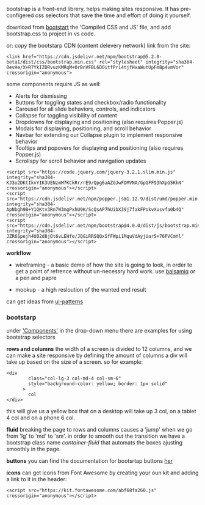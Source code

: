 bootstrap is a front-end librery, helps making sites responsive. It has pre-configered css selectors that save the time and effort of doing it yourself.

download from [bootstart](https://getbootstrap.com/docs/5.2/getting-started/download/) the 'Compiled CSS and JS' file, and add bootstrap.css to project in vs code.

or:
copy the bootstarp CDN (content delevery network) link from the site:

```
<link href="https://cdn.jsdelivr.net/npm/bootstrap@5.2.0-beta1/dist/css/bootstrap.min.css" rel="stylesheet" integrity="sha384-0evHe/X+R7YkIZDRvuzKMRqM+OrBnVFBL6DOitfPri4tjfHxaWutUpFmBp4vmVor" crossorigin="anonymous">
```

some components require JS as well:

- Alerts for dismissing
- Buttons for toggling states and checkbox/radio functionality
- Carousel for all slide behaviors, controls, and indicators
- Collapse for toggling visibility of content
- Dropdowns for displaying and positioning (also requires Popper.js)
- Modals for displaying, positioning, and scroll behavior
- Navbar for extending our Collapse plugin to implement responsive behavior
- Tooltips and popovers for displaying and positioning (also requires Popper.js)
- Scrollspy for scroll behavior and navigation updates

```
<script src="https://code.jquery.com/jquery-3.2.1.slim.min.js" integrity="sha384-KJ3o2DKtIkvYIK3UENzmM7KCkRr/rE9/Qpg6aAZGJwFDMVNA/GpGFF93hXpG5KkN" crossorigin="anonymous"></script>
<script src="https://cdn.jsdelivr.net/npm/popper.js@1.12.9/dist/umd/popper.min.js" integrity="sha384-ApNbgh9B+Y1QKtv3Rn7W3mgPxhU9K/ScQsAP7hUibX39j7fakFPskvXusvfa0b4Q" crossorigin="anonymous"></script>
<script src="https://cdn.jsdelivr.net/npm/bootstrap@4.0.0/dist/js/bootstrap.min.js" integrity="sha384-JZR6Spejh4U02d8jOt6vLEHfe/JQGiRRSQQxSfFWpi1MquVdAyjUar5+76PVCmYl" crossorigin="anonymous"></script>
```

**workflow**

- wireframing - a basic demo of how the site is going to look, in order to get a point of refrence without un-necessry hard work.
  use [balsamiq](https://balsamiq.com/wireframes/?gclid=Cj0KCQjw1tGUBhDXARIsAIJx01nwJ4wd6i65FBgXB5w2i8wtMXOZTcBRwg-DH6DeaTBTxlkwMBpJ__IaAn_4EALw_wcB) or a pen and papre

- mookup - a high resloution of the wanted end result

can get ideas from [ui-patterns](https://ui-patterns.com/)

### bootstarp

under ['Components'](https://getbootstrap.com/docs/4.0/components/alerts/) in the drop-down menu there are examples for using bootstrap selectors

**rows and columns**
the width of a screen is divided to 12 columns, and we can make a site responsive by defining the amount of columns a div will take up based on the size of a screen. so for example:

```
<div
        class="col-lg-3 col-md-4 col-sm-6"
        style="background-color: yellow; border: 1px solid"
      >
        col
</div>
```

this will give us a yellow box that on a desktop will take up 3 col, on a tablet 4 col and on a phone 6 col.

**fluid**
breaking the page to rows and columns causes a 'jump' when we go from 'lg' to 'md' to 'sm'. in order to smooth out the transition we have a bootstrap class name _container-fluid_ that automats the boxes ajusting smoothly in the page.

**buttons**
you can find the documentation for bootsrtap buttons [her](https://getbootstrap.com/docs/5.2/components/buttons/)

**icons**
can get icons from Font Awesome by creating your oun kit and adding a link to it in the header:

```
<script src="https://kit.fontawesome.com/abf68fa260.js" crossorigin="anonymous"></script>
```
